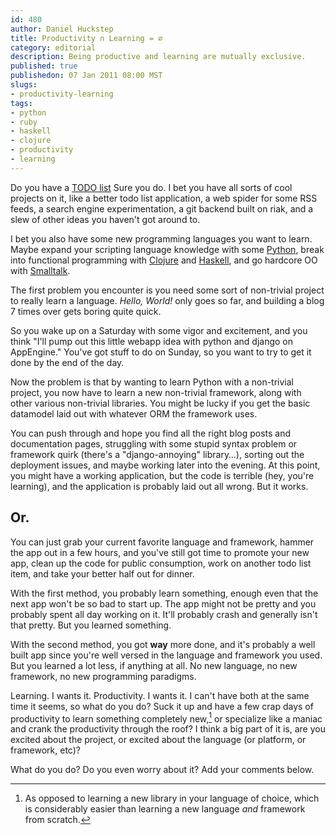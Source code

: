 ```yaml
--- 
id: 480
author: Daniel Huckstep
title: Productivity ∩ Learning = ∅
category: editorial
description: Being productive and learning are mutually exclusive.
published: true
publishedon: 07 Jan 2011 08:00 MST
slugs: 
- productivity-learning
tags: 
- python
- ruby
- haskell
- clojure
- productivity
- learning
---
```

Do you have a [TODO
list](http://blog.darkhax.com/2010/01/23/what-todo-indeed?) Sure you do.
I bet you have all sorts of cool projects on it, like a better todo list
application, a web spider for some RSS feeds, a search engine
experimentation, a git backend built on riak, and a slew of other ideas
you haven't got around to.

I bet you also have some new programming languages you want to learn.
Maybe expand your scripting language knowledge with some
[Python](http://www.python.org/), break into functional programming with
[Clojure](http://clojure.org/) and [Haskell](http://www.haskell.org/),
and go hardcore OO with
[Smalltalk](http://en.wikipedia.org/wiki/Smalltalk).

The first problem you encounter is you need some sort of non-trivial
project to really learn a language. *Hello, World!* only goes so far,
and building a blog 7 times over gets boring quite quick.

So you wake up on a Saturday with some vigor and excitement, and you
think "I'll pump out this little webapp idea with python and django on
AppEngine." You've got stuff to do on Sunday, so you want to try to get
it done by the end of the day.

Now the problem is that by wanting to learn Python with a non-trivial
project, you now have to learn a new non-trivial framework, along with
other various non-trivial libraries. You might be lucky if you get the
basic datamodel laid out with whatever ORM the framework uses.

You can push through and hope you find all the right blog posts and
documentation pages, struggling with some stupid syntax problem or
framework quirk (there's a "django-annoying" library…), sorting out the
deployment issues, and maybe working later into the evening. At this
point, you might have a working application, but the code is terrible
(hey, you're learning), and the application is probably laid out all
wrong. But it works.

## Or.

You can just grab your current favorite language and framework, hammer
the app out in a few hours, and you've still got time to promote your
new app, clean up the code for public consumption, work on another todo
list item, and take your better half out for dinner.

With the first method, you probably learn something, enough even that
the next app won't be so bad to start up. The app might not be pretty
and you probably spent all day working on it. It'll probably crash and
generally isn't that pretty. But you learned something.

With the second method, you got **way** more done, and it's probably a
well built app since you're well versed in the language and framework
you used. But you learned a lot less, if anything at all. No new
language, no new framework, no new programming paradigms.

Learning. I wants it. Productivity. I wants it. I can't have both at the
same time it seems, so what do you do? Suck it up and have a few crap
days of productivity to learn something completely new,[^1] or
specialize like a maniac and crank the productivity through the roof? I
think a big part of it is, are you excited about the project, or excited
about the language (or platform, or framework, etc)?

What do you do? Do you even worry about it? Add your comments below.

[^1]: As opposed to learning a new library in your language of choice,
    which is considerably easier than learning a new language *and*
    framework from scratch.